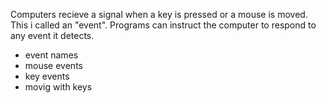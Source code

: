 Computers recieve a signal when a key is pressed or a mouse is moved. This i called an "event". Programs can instruct the computer to respond to any event it detects.

- event names
- mouse events
- key events
- movig with keys

